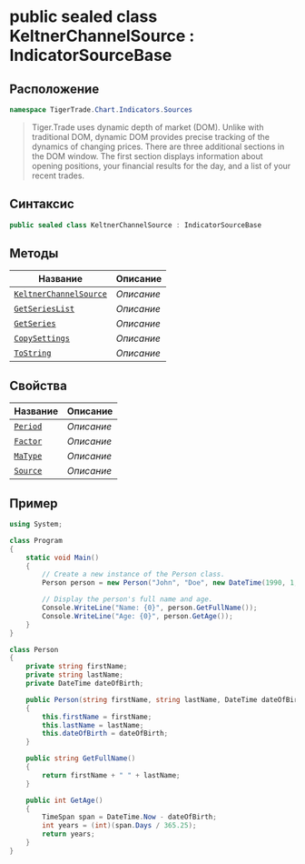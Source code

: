 
# public sealed class KeltnerChannelSource : IndicatorSourceBase
## Расположение
```csharp
namespace TigerTrade.Chart.Indicators.Sources
```



> Tiger.Trade uses dynamic depth of market (DOM). Unlike with traditional DOM, dynamic DOM provides precise tracking of the dynamics of changing prices. There are three additional sections in the DOM window. The first section displays information about opening positions, your financial results for the day, and a list of your recent trades.

## Синтаксис
```csharp
public sealed class KeltnerChannelSource : IndicatorSourceBase
```


## Методы
| Название | Описание |
| --- | --- |
| [`KeltnerChannelSource`](./KeltnerChannelSource.cs/metody/KeltnerChannelSource.md) | *Описание* |
| [`GetSeriesList`](./KeltnerChannelSource.cs/metody/GetSeriesList.md) | *Описание* |
| [`GetSeries`](./KeltnerChannelSource.cs/metody/GetSeries.md) | *Описание* |
| [`CopySettings`](./KeltnerChannelSource.cs/metody/CopySettings.md) | *Описание* |
| [`ToString`](./KeltnerChannelSource.cs/metody/ToString.md) | *Описание* |

## Свойства
| Название | Описание |
| --- | --- |
| [`Period`](./KeltnerChannelSource.cs/svoistva/Period.md) | *Описание* |
| [`Factor`](./KeltnerChannelSource.cs/svoistva/Factor.md) | *Описание* |
| [`MaType`](./KeltnerChannelSource.cs/svoistva/MaType.md) | *Описание* |
| [`Source`](./KeltnerChannelSource.cs/svoistva/Source.md) | *Описание* |


## Пример
```csharp
using System;

class Program
{
    static void Main()
    {
        // Create a new instance of the Person class.
        Person person = new Person("John", "Doe", new DateTime(1990, 1, 1));

        // Display the person's full name and age.
        Console.WriteLine("Name: {0}", person.GetFullName());
        Console.WriteLine("Age: {0}", person.GetAge());
    }
}

class Person
{
    private string firstName;
    private string lastName;
    private DateTime dateOfBirth;

    public Person(string firstName, string lastName, DateTime dateOfBirth)
    {
        this.firstName = firstName;
        this.lastName = lastName;
        this.dateOfBirth = dateOfBirth;
    }

    public string GetFullName()
    {
        return firstName + " " + lastName;
    }

    public int GetAge()
    {
        TimeSpan span = DateTime.Now - dateOfBirth;
        int years = (int)(span.Days / 365.25);
        return years;
    }
}
```


